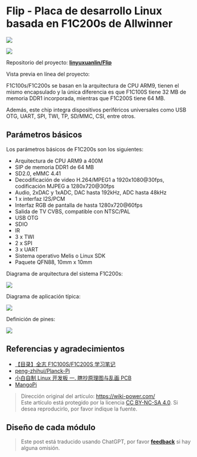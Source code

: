 # Flip - Placa de desarrollo Linux basada en F1C200s de Allwinner

![](https://f004.backblazeb2.com/file/wiki-media/img/20220527234815.jpeg)

![](https://f004.backblazeb2.com/file/wiki-media/img/20220527234855.jpeg)

Repositorio del proyecto: [**linyuxuanlin/Flip**](https://github.com/linyuxuanlin/Flip)

Vista previa en línea del proyecto:

<div class="altium-iframe-viewer">
  <div
    class="altium-ecad-viewer"
    data-project-src="https://github.com/linyuxuanlin/Flip/raw/main/Hardware/Flip_V0.1.zip"
  ></div>
</div>

F1C100s/F1C200s se basan en la arquitectura de CPU ARM9, tienen el mismo encapsulado y la única diferencia es que F1C100S tiene 32 MB de memoria DDR1 incorporada, mientras que F1C200S tiene 64 MB.

Además, este chip integra dispositivos periféricos universales como USB OTG, UART, SPI, TWI, TP, SD/MMC, CSI, entre otros.

## Parámetros básicos

Los parámetros básicos de F1C200s son los siguientes:

- Arquitectura de CPU ARM9 a 400M
- SIP de memoria DDR1 de 64 MB
- SD2.0, eMMC 4.41
- Decodificación de video H.264/MPEG1 a 1920x1080@30fps, codificación MJPEG a 1280x720@30fps
- Audio, 2xDAC y 1xADC, DAC hasta 192kHz, ADC hasta 48kHz
- 1 x interfaz I2S/PCM
- Interfaz RGB de pantalla de hasta 1280x720@60fps
- Salida de TV CVBS, compatible con NTSC/PAL
- USB OTG
- SDIO
- IR
- 3 x TWI
- 2 x SPI
- 3 x UART
- Sistema operativo Melis o Linux SDK
- Paquete QFN88, 10mm x 10mm

Diagrama de arquitectura del sistema F1C200s:

![](https://f004.backblazeb2.com/file/wiki-media/img/20220422152227.png)

Diagrama de aplicación típica:

![](https://f004.backblazeb2.com/file/wiki-media/img/20220513232027.png)

Definición de pines:

![](https://f004.backblazeb2.com/file/wiki-media/img/20220422153239.png)

## Referencias y agradecimientos

- [【目录】全志 F1C100S/F1C200S 学习笔记](https://blog.csdn.net/p1279030826/article/details/113370239)
- [peng-zhihui/Planck-Pi](https://github.com/peng-zhihui/Planck-Pi)
- [小白自制 Linux 开发板 一. 瞎抄原理图与乱画 PCB](https://www.cnblogs.com/twzy/p/14714651.html)
- [MangoPi](https://mangopi.cc/f1c200s)

> Dirección original del artículo: <https://wiki-power.com/>  
> Este artículo está protegido por la licencia [CC BY-NC-SA 4.0](https://creativecommons.org/licenses/by/4.0/deed.zh). Si desea reproducirlo, por favor indique la fuente.

## Diseño de cada módulo

> Este post está traducido usando ChatGPT, por favor [**feedback**](https://github.com/linyuxuanlin/Wiki_MkDocs/issues/new) si hay alguna omisión.